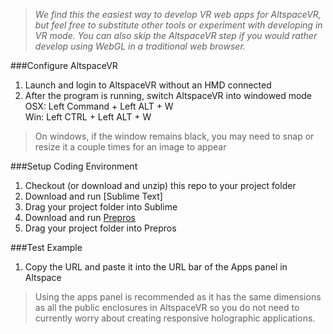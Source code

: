 >_We find this the easiest way to develop VR web apps for AltspaceVR, but feel free to substitute other tools or experiment with developing in VR mode. You can also skip the AltspaceVR step if you would rather develop using WebGL in a traditional web browser._

###Configure AltspaceVR
1. Launch and login to AltspaceVR without an HMD connected
2. After the program is running, switch AltspaceVR into windowed mode  
 OSX: Left Command + Left ALT + W  
 Win: Left CTRL + Left ALT + W  

  >On windows, if the window remains black, you may need to snap or resize it a couple times for an image to appear  

###Setup Coding Environment
1. Checkout (or download and unzip) this repo to your project folder
1. Download and run [Sublime Text]
1. Drag your project folder into Sublime
1. Download and run [Prepros]
1. Drag your project folder into Prepros

###Test Example
1. Copy the URL and paste it into the URL bar of the Apps panel in Altspace

>Using the apps panel is recommended as it has the same dimensions as all the public enclosures in AltspaceVR so you do not need to currently worry about creating responsive holographic applications.



[Prepros]: https://prepros.io/